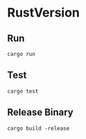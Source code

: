 # RustVersion

## Run

    cargo run


## Test

    cargo test


## Release Binary

    cargo build -release

